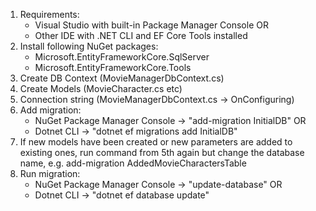﻿1. Requirements:
   * Visual Studio with built-in Package Manager Console
   OR
   * Other IDE with .NET CLI and EF Core Tools installed
2. Install following NuGet packages:
   * Microsoft.EntityFrameworkCore.SqlServer 
   * Microsoft.EntityFrameworkCore.Tools 
3. Create DB Context (MovieManagerDbContext.cs)
4. Create Models (MovieCharacter.cs etc)
5. Connection string (MovieManagerDbContext.cs -> OnConfiguring)
6. Add migration: 
   * NuGet Package Manager Console -> "add-migration InitialDB"
   OR
   * Dotnet CLI -> "dotnet ef migrations add InitialDB"
7. If new models have been created or new parameters are added to existing ones, 
    run command from 5th again but change the database name, e.g. add-migration AddedMovieCharactersTable
8. Run migration:
   * NuGet Package Manager Console -> "update-database"
     OR
   * Dotnet CLI -> "dotnet ef database update"